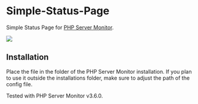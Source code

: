 # Simple-Status-Page
Simple Status Page for [PHP Server Monitor](https://github.com/phpservermon "PHP Server Monitor").

![](https://raw.githubusercontent.com/lsalp/Simple-Status-Page/main/Screenshot.png)

## Installation
Place the file in the folder of the PHP Server Monitor installation.
If you plan to use it outside the installations folder, make sure to adjust the path of the config file.

Tested with PHP Server Monitor v3.6.0.
